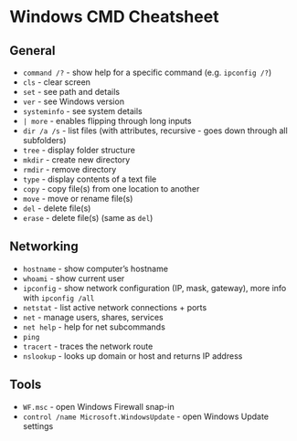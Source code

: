 # Windows CMD Cheatsheet

## General
- `command /?` - show help for a specific command (e.g. `ipconfig /?`)
- `cls` - clear screen
- `set` - see path and details
- `ver` - see Windows version
- `systeminfo` - see system details
- `| more` - enables flipping through long inputs
- `dir /a /s` - list files (with attributes, recursive - goes down through all subfolders)
- `tree` - display folder structure
- `mkdir` - create new directory
- `rmdir` - remove directory
- `type` - display contents of a text file
- `copy` - copy file(s) from one location to another
- `move` - move or rename file(s)
- `del` - delete file(s)
- `erase` - delete file(s) (same as `del`)

## Networking
- `hostname` - show computer’s hostname
- `whoami` - show current user
- `ipconfig` - show network configuration (IP, mask, gateway), more info with `ipconfig /all`
- `netstat` - list active network connections + ports
- `net` - manage users, shares, services
- `net help` - help for net subcommands
- `ping`
- `tracert` - traces the network route
- `nslookup` - looks up domain or host and returns IP address

## Tools
- `WF.msc` - open Windows Firewall snap-in
- `control /name Microsoft.WindowsUpdate` - open Windows Update settings
